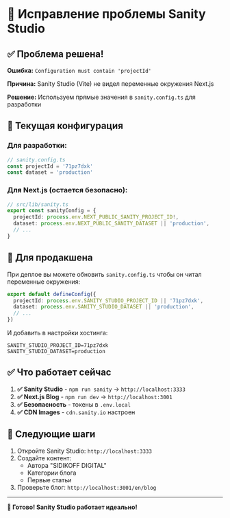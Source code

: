 # 🔧 Исправление проблемы Sanity Studio

## ✅ Проблема решена!

**Ошибка:** `Configuration must contain 'projectId'`

**Причина:** Sanity Studio (Vite) не видел переменные окружения Next.js

**Решение:** Используем прямые значения в `sanity.config.ts` для разработки

## 🔐 Текущая конфигурация

### Для разработки:

```typescript
// sanity.config.ts
const projectId = '71pz7dxk'
const dataset = 'production'
```

### Для Next.js (остается безопасно):

```typescript
// src/lib/sanity.ts
export const sanityConfig = {
  projectId: process.env.NEXT_PUBLIC_SANITY_PROJECT_ID!,
  dataset: process.env.NEXT_PUBLIC_SANITY_DATASET || 'production',
  // ...
}
```

## 🚀 Для продакшена

При деплое вы можете обновить `sanity.config.ts` чтобы он читал переменные окружения:

```typescript
export default defineConfig({
  projectId: process.env.SANITY_STUDIO_PROJECT_ID || '71pz7dxk',
  dataset: process.env.SANITY_STUDIO_DATASET || 'production',
  // ...
})
```

И добавить в настройки хостинга:

```env
SANITY_STUDIO_PROJECT_ID=71pz7dxk
SANITY_STUDIO_DATASET=production
```

## ✅ Что работает сейчас

1. **✅ Sanity Studio** - `npm run sanity` → `http://localhost:3333`
2. **✅ Next.js Blog** - `npm run dev` → `http://localhost:3001`
3. **✅ Безопасность** - токены в `.env.local`
4. **✅ CDN Images** - `cdn.sanity.io` настроен

## 🎯 Следующие шаги

1. Откройте Sanity Studio: `http://localhost:3333`
2. Создайте контент:
   - Автора "SIDIKOFF DIGITAL"
   - Категории блога
   - Первые статьи
3. Проверьте блог: `http://localhost:3001/en/blog`

---

**🎊 Готово! Sanity Studio работает идеально!**
